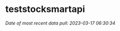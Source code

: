 
<!-- README.md is generated from README.Rmd. Please edit that file -->

# teststocksmartapi

*Date of most recent data pull: 2023-03-17 06:30:34*
